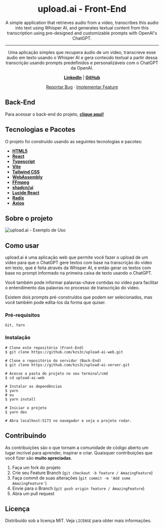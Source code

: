<h1 align="center">upload.ai - Front-End</h1>
<p align="center">A simple application that retrieves audio from a video, transcribes this audio into text using Whisper AI, and generates textual content from this transcription using pre-designed and customizable prompts with OpenAI's ChatGPT.</p>
<hr />
<p align="center">
Uma aplicação simples que recupera áudio de um vídeo, transcreve esse áudio em texto usando o Whisper AI e gera conteúdo textual a partir dessa transcrição usando prompts predefinidos e personalizáveis com o ChatGPT da OpenAI.
<p align="center">
</p>
<p align="center">
  <a href="https://www.linkedin.com/in/michaelmarcel67/"><strong>LinkedIn</strong></a> | <a href="https://github.com/kzs3c"><strong>GitHub</strong></a>
</p>

<p align="center">
    <a href="https://github.com/kzs3c/upload-ai-web/issues">Reportar Bug</a>
    ·
    <a href="https://github.com/kzs3c/upload-ai-web/issues">Implementar Feature</a>
  </p>

## Back-End

Para acessar o back-end do projeto, [**clique aqui!**](https://github.com/kzs3c/upload-ai-server/)

## Tecnologias e Pacotes

O projeto foi construído usando as seguintes tecnologias e pacotes:
* [**HTML5**](https://developer.mozilla.org/pt-BR/docs/Web/Guide/HTML/HTML5)
* [**React**](https://pt-br.react.dev/)
* [**Typescript**](https://www.typescriptlang.org/)
* [**Vite**](https://vitejs.dev/)
* [**Tailwind CSS**](https://tailwindcss.com/)
* [**WebAssembly**](https://webassembly.org/)
* [**FFmpeg**](https://www.npmjs.com/package/@ffmpeg/ffmpeg)
* [**shadcn/ui**](https://ui.shadcn.com/)
* [**Lucide React**](https://lucide.dev/guide/packages/lucide-react)
* [**Radix**](https://www.radix-ui.com/)
* [**Axios**](https://www.npmjs.com/package/axios)

<!-- ABOUT THE PROJECT -->
## Sobre o projeto

<img src="https://raw.githubusercontent.com/kzs3c/upload-ai-web/main/about-project.png" alt="upload.ai - Exemplo de Uso">

<!-- GETTING STARTED -->
## Como usar

upload.ai é uma aplicação web que permite você fazer o upload de um vídeo para que o ChatGPT gere textos com base na transcrição do vídeo em texto, que é feita através da Whisper AI, e então gerar os textos com base no prompt informado na primeira caixa de texto usando o ChatGPT.

Você também pode informar palavras-chave contidas no vídeo para facilitar o entendimento das palavras no processo de transcrição do vídeo.

Existem dois prompts pré-construídos que podem ser selecionados, mas você também pode edita-los da forma que quiser.

### Pré-requisitos

```Git, Yarn```

### Instalação

```
# Clone este repositório (Front-End)
$ git clone https://github.com/kzs3c/upload-ai-web.git

# Clone o repositório do servidor (Back-End)
$ git clone https://github.com/kzs3c/upload-ai-server.git

# Acesse a pasta do projeto no seu terminal/cmd
$ cd upload-ai-web

# Instalar as dependências
$ yarn
# ou
$ yarn install

# Iniciar o projeto
$ yarn dev

# Abra localhost:5173 no navegador e veja o projeto rodar.
```

<!-- CONTRIBUTING -->
## Contribuindo

As contribuições são o que tornam a comunidade de código aberto um lugar incrível para aprender, inspirar e criar. Quaisquer contribuições que você fizer são **muito apreciadas**.

1. Faça um fork do projeto
2. Crie seu Feature Branch (`git checkout -b feature / AmazingFeature`)
3. Faça commit de suas alterações (`git commit -m 'Add some AmazingFeature'`)
4. Envie para o Branch (`git push origin feature / AmazingFeature`)
5. Abra um pull request

<!-- LICENSE -->
## Licença

Distribuído sob a licença MIT. Veja `LICENSE` para obter mais informações.
